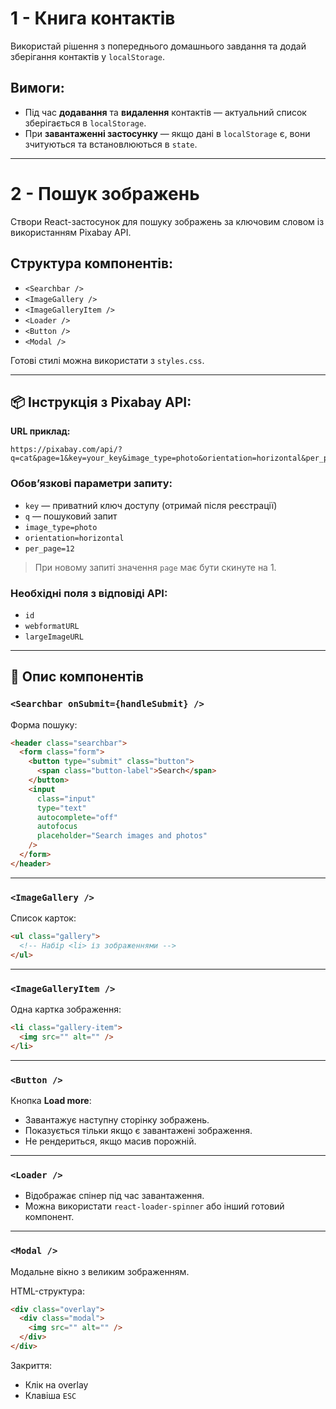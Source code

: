 # 1 - Книга контактів

Використай рішення з попереднього домашнього завдання та додай зберігання контактів у `localStorage`.

## Вимоги:

- Під час **додавання** та **видалення** контактів — актуальний список зберігається в `localStorage`.
- При **завантаженні застосунку** — якщо дані в `localStorage` є, вони зчитуються та встановлюються в `state`.

---

# 2 - Пошук зображень

Створи React-застосунок для пошуку зображень за ключовим словом із використанням Pixabay API.

## Структура компонентів:

- `<Searchbar />`
- `<ImageGallery />`
- `<ImageGalleryItem />`
- `<Loader />`
- `<Button />`
- `<Modal />`

Готові стилі можна використати з `styles.css`.

---

## 📦 Інструкція з Pixabay API:

**URL приклад:**

```
https://pixabay.com/api/?q=cat&page=1&key=your_key&image_type=photo&orientation=horizontal&per_page=12
```

### Обов’язкові параметри запиту:

- `key` — приватний ключ доступу (отримай після реєстрації)
- `q` — пошуковий запит
- `image_type=photo`
- `orientation=horizontal`
- `per_page=12`

> При новому запиті значення `page` має бути скинуте на 1.

### Необхідні поля з відповіді API:

- `id`
- `webformatURL`
- `largeImageURL`

---

## 🔧 Опис компонентів

### `<Searchbar onSubmit={handleSubmit} />`

Форма пошуку:

```html
<header class="searchbar">
  <form class="form">
    <button type="submit" class="button">
      <span class="button-label">Search</span>
    </button>
    <input
      class="input"
      type="text"
      autocomplete="off"
      autofocus
      placeholder="Search images and photos"
    />
  </form>
</header>
```

---

### `<ImageGallery />`

Список карток:

```html
<ul class="gallery">
  <!-- Набір <li> із зображеннями -->
</ul>
```

---

### `<ImageGalleryItem />`

Одна картка зображення:

```html
<li class="gallery-item">
  <img src="" alt="" />
</li>
```

---

### `<Button />`

Кнопка **Load more**:

- Завантажує наступну сторінку зображень.
- Показується тільки якщо є завантажені зображення.
- Не рендериться, якщо масив порожній.

---

### `<Loader />`

- Відображає спінер під час завантаження.
- Можна використати `react-loader-spinner` або інший готовий компонент.

---

### `<Modal />`

Модальне вікно з великим зображенням.

HTML-структура:

```html
<div class="overlay">
  <div class="modal">
    <img src="" alt="" />
  </div>
</div>
```

Закриття:

- Клік на overlay
- Клавіша `ESC`
